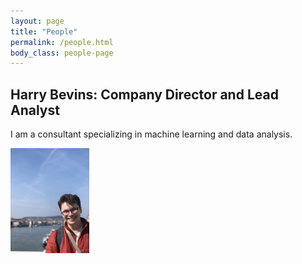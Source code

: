 ```yaml
---
layout: page
title: "People"
permalink: /people.html
body_class: people-page
---
```



<div class="content-container">
    <div class="text">
        <h2> Harry Bevins: Company Director and Lead Analyst</h2>
        <p>I am a consultant specializing in machine learning and data analysis.</p>
    </div>
    <div class="image" align-items=centre>
        <img src="assets/portrait.jpg" alt="Harry Bevins" width="25%">
    </div>
</div>

